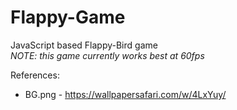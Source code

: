 # Flappy-Game
JavaScript based Flappy-Bird game   
*NOTE: this game currently works best at 60fps*  


References:
* BG.png - https://wallpapersafari.com/w/4LxYuy/
